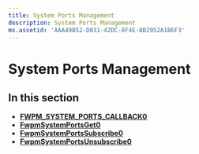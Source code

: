 ```yaml
---
title: System Ports Management
description: System Ports Management
ms.assetid: 'AAA49B52-D031-42DC-8F4E-8B2952A1B6F3'
---
```


# System Ports Management

## In this section

-   [**FWPM\_SYSTEM\_PORTS\_CALLBACK0**](fwpm-system-ports-callback0-func.md)
-   [**FwpmSystemPortsGet0**](fwpmsystemportsget0.md)
-   [**FwpmSystemPortsSubscribe0**](fwpmsystemportssubscribe0.md)
-   [**FwpmSystemPortsUnsubscribe0**](fwpmsystemportsunsubscribe0.md)

 

 




